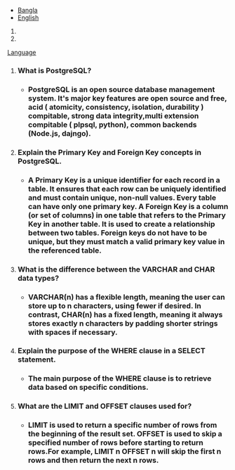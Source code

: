 <ul id="lang">
<li><a href="#english">Bangla</a></li>
<li><a href="#english">English</a></li>
</ul>
<a href="#lang">
<ol>
<li>

<li>
</ol>
<a href="#lang">Language</a>
<ol id="english">
<li>
<h3>What is PostgreSQL?</h3>

- <h3>PostgreSQL  is an open source database management system. It's major key features are open source and free, acid ( atomicity, consistency, isolation, durability ) compitable, strong data integrity,multi extension compitable ( plpsql, python), common backends (Node.js, dajngo).</h3>
</li>
<li>
<h3>Explain the Primary Key and Foreign Key concepts in PostgreSQL.</h3>

- <h3>A Primary Key is a unique identifier for each record in a table. It ensures that each row can be uniquely identified and must contain unique, non-null values. Every table can have only one primary key. A Foreign Key is a column (or set of columns) in one table that refers to the Primary Key in another table. It is used to create a relationship between two tables. Foreign keys do not have to be unique, but they must match a valid primary key value in the referenced table.</h3>
</li>
<li>
<h3>What is the difference between the VARCHAR and CHAR data types?</h3>

- <h3>VARCHAR(n) has a flexible length, meaning the user can store up to n characters, using fewer if desired. In contrast, CHAR(n) has a fixed length, meaning it always stores exactly n characters by padding shorter strings with spaces if necessary.</h3>
</li>
<li>
<h3>Explain the purpose of the WHERE clause in a SELECT statement.</h3>

- <h3>The main purpose of the WHERE clause is to retrieve data based on specific conditions.</h3>
</li>
<li>
<h3>What are the LIMIT and OFFSET clauses used for?</h3>

- <h3>LIMIT is used to return a specific number of rows from the beginning of the result set. OFFSET is used to skip a specified number of rows before starting to return rows.For example, LIMIT n OFFSET n will skip the first n rows and then return the next n rows.</h3>
</li>
<ol>